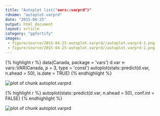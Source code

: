 ```yaml
---
title: "Autoplot list("vars::varprd")"
rdname: "autoplot.varprd"
date: "2015-04-25"
output: html_document
layout: article
category: "ggfortify"
images:
 - figure/source/2015-04-25-autoplot.varprd//autoplot.varprd-1.png
 - figure/source/2015-04-25-autoplot.varprd//autoplot.varprd-2.png
---
```





{% highlight r %}
data(Canada, package = 'vars')
d.var <- vars::VAR(Canada, p = 3, type = 'const')
autoplot(stats::predict(d.var, n.ahead = 50), is.date = TRUE)
{% endhighlight %}

![plot of chunk autoplot.varprd](/allYourFigureAreBelongToUs/figure/source/2015-04-25-autoplot.varprd/autoplot.varprd-1.png) 

{% highlight r %}
autoplot(stats::predict(d.var, n.ahead = 50), conf.int = FALSE)
{% endhighlight %}

![plot of chunk autoplot.varprd](/allYourFigureAreBelongToUs/figure/source/2015-04-25-autoplot.varprd/autoplot.varprd-2.png) 